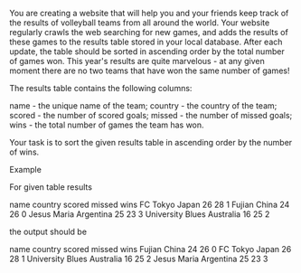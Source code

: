 You are creating a website that will help you and your friends keep track of the results of volleyball teams from all around the world. Your website regularly crawls the web searching for new games, and adds the results of these games to the results table stored in your local database. After each update, the table should be sorted in ascending order by the total number of games won. This year's results are quite marvelous - at any given moment there are no two teams that have won the same number of games!

The results table contains the following columns:

name - the unique name of the team;
country - the country of the team;
scored - the number of scored goals;
missed - the number of missed goals;
wins - the total number of games the team has won.

Your task is to sort the given results table in ascending order by the number of wins.

Example

For given table results

name	            country	    scored	  missed	  wins
FC Tokyo	         Japan	      26	   28	        1
Fujian	             China	      24	   26	        0
Jesus Maria	        Argentina	  25	   23	        3
University Blues	Australia	  16	   25	        2

the output should be

name	            country	    scored	missed	wins
Fujian	            China	    24	    26	    0
FC Tokyo	        Japan	    26	    28	    1
University Blues	Australia	16	    25	    2
Jesus Maria	        Argentina	25	    23	    3
